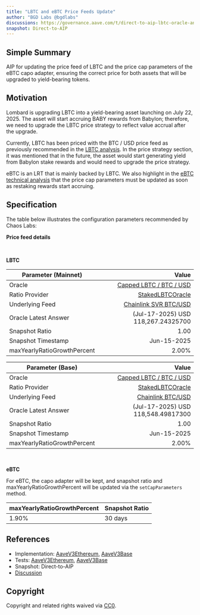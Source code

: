 ```yaml
---
title: "LBTC and eBTC Price Feeds Update"
author: "BGD Labs @bgdlabs"
discussions: https://governance.aave.com/t/direct-to-aip-lbtc-oracle-and-capo-implementation-update/22614
snapshot: Direct-to-AIP
---
```


## Simple Summary

AIP for updating the price feed of LBTC and the price cap parameters of the eBTC capo adapter, ensuring the correct price for both assets that will be upgraded to yield-bearing tokens.

## Motivation

Lombard is upgrading LBTC into a yield-bearing asset launching on July 22, 2025. The asset will start accruing BABY rewards from Babylon; therefore, we need to upgrade the LBTC price strategy to reflect value accrual after the upgrade.

Currently, LBTC has been priced with the BTC / USD price feed as previously recommended in the [LBTC analysis](https://governance.aave.com/t/arfc-onboard-lbtc-on-aave-v3-core-instance/20142/8). In the price strategy section, it was mentioned that in the future, the asset would start generating yield from Babylon stake rewards and would need to upgrade the price strategy.

eBTC is an LRT that is mainly backed by LBTC. We also highlight in the [eBTC technical analysis](https://governance.aave.com/t/arfc-enable-ebtc-wbtc-liquid-e-mode-on-aave-v3-core-instance/20141/9) that the price cap parameters must be updated as soon as restaking rewards start accruing.

## Specification

The table below illustrates the configuration parameters recommended by Chaos Labs:

**Price feed details**

<br>

**LBTC**

| Parameter (Mainnet)         |                                                                                              Value |
| --------------------------- | -------------------------------------------------------------------------------------------------: |
| Oracle                      | [Capped LBTC / BTC / USD](https://etherscan.io/address/0xf8c04B50499872A5B5137219DEc0F791f7f620D0) |
| Ratio Provider              |        [StakedLBTCOracle](https://etherscan.io/address/0x1De9fcfeDF3E51266c188ee422fbA1c7860DA0eF) |
| Underlying Feed             |   [Chainlink SVR BTC/USD](https://etherscan.io/address/0xb41E773f507F7a7EA890b1afB7d2b660c30C8B0A) |
| Oracle Latest Answer        |                                                                 (Jul-17-2025) USD 118,267.24325700 |
| Snapshot Ratio              |                                                                                               1.00 |
| Snapshot Timestamp          |                                                                                        Jun-15-2025 |
| maxYearlyRatioGrowthPercent |                                                                                              2.00% |

| Parameter (Base)            |                                                                                              Value |
| --------------------------- | -------------------------------------------------------------------------------------------------: |
| Oracle                      | [Capped LBTC / BTC / USD](https://basescan.org/address/0xA04669FE5cba4Bb21f265B562D23e562E45A1C67) |
| Ratio Provider              |        [StakedLBTCOracle](https://basescan.org/address/0x1De9fcfeDF3E51266c188ee422fbA1c7860DA0eF) |
| Underlying Feed             |       [Chainlink BTC/USD](https://basescan.org/address/0x64c911996D3c6aC71f9b455B1E8E7266BcbD848F) |
| Oracle Latest Answer        |                                                                 (Jul-17-2025) USD 118,548.49817300 |
| Snapshot Ratio              |                                                                                               1.00 |
| Snapshot Timestamp          |                                                                                        Jun-15-2025 |
| maxYearlyRatioGrowthPercent |                                                                                              2.00% |

<br>

**eBTC**

For eBTC, the capo adapter will be kept, and snapshot ratio and maxYearlyRatioGrowthPercent will be updated via the `setCapParameters` method.

| maxYearlyRatioGrowthPercent | Snapshot Ratio |
| --------------------------- | -------------- |
| 1.90%                       | 30 days        |

## References

- Implementation: [AaveV3Ethereum](https://github.com/bgd-labs/aave-proposals-v3/blob/main/src/20250717_Multi_LBTCAndEBTCPriceFeedsUpdate/AaveV3Ethereum_LBTCAndEBTCPriceFeedsUpdate_20250717.sol), [AaveV3Base](https://github.com/bgd-labs/aave-proposals-v3/blob/main/src/20250717_Multi_LBTCAndEBTCPriceFeedsUpdate/AaveV3Base_LBTCAndEBTCPriceFeedsUpdate_20250717.sol)
- Tests: [AaveV3Ethereum](https://github.com/bgd-labs/aave-proposals-v3/blob/main/src/20250717_Multi_LBTCAndEBTCPriceFeedsUpdate/AaveV3Ethereum_LBTCAndEBTCPriceFeedsUpdate_20250717.t.sol), [AaveV3Base](https://github.com/bgd-labs/aave-proposals-v3/blob/main/src/20250717_Multi_LBTCAndEBTCPriceFeedsUpdate/AaveV3Base_LBTCAndEBTCPriceFeedsUpdate_20250717.t.sol)
- Snapshot: Direct-to-AIP
- [Discussion](https://governance.aave.com/t/direct-to-aip-lbtc-oracle-and-capo-implementation-update/22614)

## Copyright

Copyright and related rights waived via [CC0](https://creativecommons.org/publicdomain/zero/1.0/).
